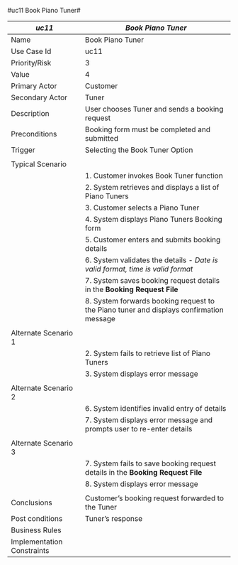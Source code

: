 #uc11 Book Piano Tuner#

|*uc11*|*Book Piano Tuner*| 
|----|----|
|Name| Book Piano Tuner |
|Use Case Id|uc11|
|Priority/Risk|3|
|Value|4|
|Primary Actor|Customer|
|Secondary Actor| Tuner|
|Description|User chooses Tuner and sends a booking request|
|Preconditions|Booking form must be completed and submitted|
|Trigger|Selecting the Book Tuner Option |
| | | 
|Typical Scenario| |
| |1. Customer invokes Book Tuner function|
| |2. System retrieves and displays a list of Piano Tuners|
| |3. Customer selects a Piano Tuner |
| |4. System displays Piano Tuners Booking form|
| |5. Customer enters and submits booking details |
| |6. System validates the details *- Date is valid format, time is valid format*| 
| |7. System saves booking request details in the **Booking Request File** | 
| |8. System forwards booking request to the Piano tuner and displays confirmation message| 
| | |
|Alternate Scenario 1| |
| |2. System fails to retrieve list of Piano Tuners |
| |3.	System displays error message|
| | |
|Alternate Scenario 2| |
| |6.	System identifies invalid entry of details|
| |7.	System displays error message and prompts user to re-enter details|
| | | 
|Alternate Scenario 3| |
| |7.	System fails to save booking request details in the **Booking Request File**|
| |8.	System displays error message|
| | | 
|Conclusions|Customer’s booking request forwarded to the Tuner|
|Post conditions| Tuner’s response|
|Business Rules| |
|Implementation Constraints| |

